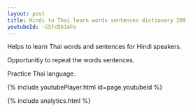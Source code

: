 ```yaml
---
layout: post
title: Hindi to Thai learn words sentences dictionary 209 
youtubeId: -GSfcDb1aFo
---
```

 
 
Helps to learn Thai words and sentences for Hindi speakers.

Opportunitiy to repeat the words sentences. 

Practice Thai language. 
 
{% include youtubePlayer.html id=page.youtubeId %}
 
 
{% include analytics.html %}
